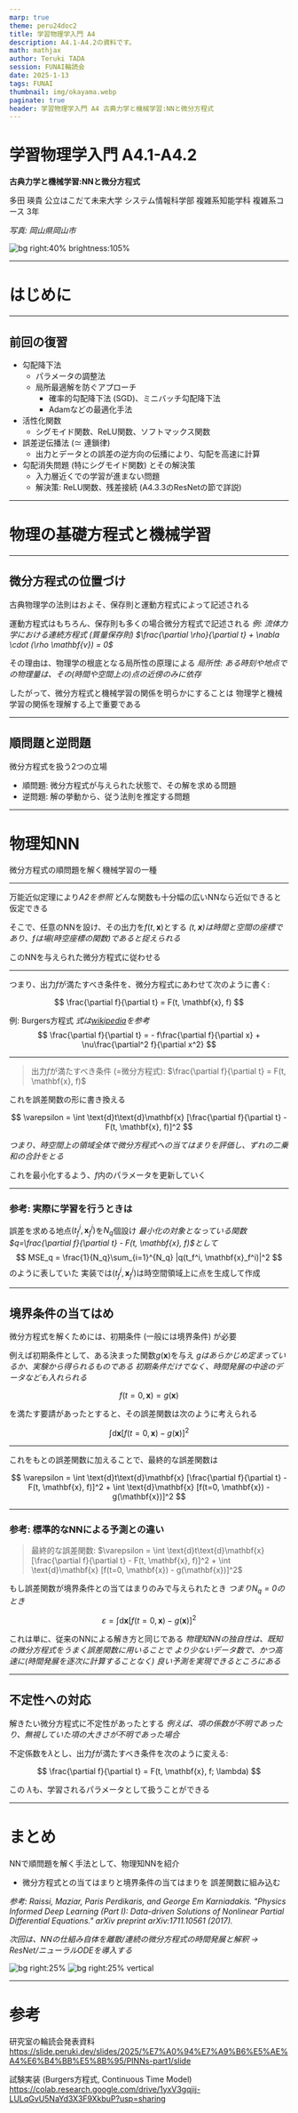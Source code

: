 ```yaml
---
marp: true
theme: peru24doc2
title: 学習物理学入門 A4
description: A4.1-A4.2の資料です。
math: mathjax
author: Teruki TADA
session: FUNAI輪読会
date: 2025-1-13
tags: FUNAI
thumbnail: img/okayama.webp
paginate: true
header: 学習物理学入門 A4 古典力学と機械学習:NNと微分方程式
---
```


# 学習物理学入門 A4.1-A4.2
**古典力学と機械学習:NNと微分方程式**

多田 瑛貴
公立はこだて未来大学 システム情報科学部
複雑系知能学科 複雑系コース 3年

*写真: 岡山県岡山市*

![bg right:40% brightness:105%](img/okayama.webp)

---

# はじめに

---

## 前回の復習

- 勾配降下法
  - パラメータの調整法
  - 局所最適解を防ぐアプローチ
    - 確率的勾配降下法 (SGD)、ミニバッチ勾配降下法
    - Adamなどの最適化手法
- 活性化関数
  - シグモイド関数、ReLU関数、ソフトマックス関数
- 誤差逆伝播法 ($\simeq$ 連鎖律)
  - 出力とデータとの誤差の逆方向の伝播により、勾配を高速に計算
- 勾配消失問題 (特にシグモイド関数) とその解決策
  - 入力層近くでの学習が進まない問題
  - 解決策: ReLU関数、残差接続 (A4.3.3のResNetの節で詳説)

---

# 物理の基礎方程式と機械学習

---

## 微分方程式の位置づけ

古典物理学の法則はおよそ、保存則と運動方程式によって記述される

運動方程式はもちろん、保存則も多くの場合微分方程式で記述される
*例: 流体力学における連続方程式 (質量保存則) $\frac{\partial \rho}{\partial t} + \nabla \cdot (\rho \mathbf{v}) = 0$*

その理由は、物理学の根底となる局所性の原理による
*局所性: ある時刻や地点での物理量は、その(時間や空間上の)点の近傍のみに依存*

したがって、微分方程式と機械学習の関係を明らかにすることは
物理学と機械学習の関係を理解する上で重要である

---

## 順問題と逆問題

微分方程式を扱う2つの立場

- 順問題: 微分方程式が与えられた状態で、その解を求める問題
- 逆問題: 解の挙動から、従う法則を推定する問題

---

# 物理知NN

微分方程式の順問題を解く機械学習の一種

---

万能近似定理により*A2を参照*
どんな関数も十分幅の広いNNなら近似できると仮定できる

そこで、任意のNNを設け、その出力を$f(t,\mathbf{x})$とする
*$(t,\mathbf{x} )$は時間と空間の座標であり、$f$は場(時空座標の関数)であると捉えられる*

このNNを与えられた微分方程式に従わせる

---

つまり、出力$f$が満たすべき条件を、微分方程式にあわせて次のように書く:

$$ \frac{\partial f}{\partial t} = F(t, \mathbf{x}, f)  $$

例: Burgers方程式 *式は[wikipedia](https://ja.wikipedia.org/wiki/%E3%83%90%E3%83%BC%E3%82%AC%E3%83%BC%E3%82%B9%E6%96%B9%E7%A8%8B%E5%BC%8F)を参考*
$$ \frac{\partial f}{\partial t} = - f\frac{\partial f}{\partial x} + \nu\frac{\partial^2 f}{\partial x^2} $$

---

<!-- _class: smartblockquote -->

> 出力$f$が満たすべき条件 (=微分方程式):  $\frac{\partial f}{\partial t} = F(t, \mathbf{x}, f)$

これを誤差関数の形に書き換える

$$ \varepsilon = \int \text{d}t\text{d}\mathbf{x} [\frac{\partial f}{\partial t} - F(t, \mathbf{x}, f)]^2 $$

*つまり、時空間上の領域全体で微分方程式への当てはまりを評価し、ずれの二乗和の合計をとる*

これを最小化するよう、$f$内のパラメータを更新していく

---

### 参考: 実際に学習を行うときは

誤差を求める地点$(t_f^i, \mathbf{x}_f^i)$を$N_q$個設け
*最小化の対象となっている関数 $q=\frac{\partial f}{\partial t} - F(t, \mathbf{x}, f)$として*
$$ MSE_q = \frac{1}{N_q}\sum_{i=1}^{N_q} |q(t_f^i, \mathbf{x}_f^i)|^2 $$
のように表していた
実装では$(t_f^i, \mathbf{x}_f^i)$は時空間領域上に点を生成して作成


---

## 境界条件の当てはめ

微分方程式を解くためには、初期条件 (一般には境界条件) が必要

例えば初期条件として、ある決まった関数$g(\mathbf{x})$を与え
*$g$はあらかじめ定まっているか、実験から得られるものである*
*初期条件だけでなく、時間発展の中途のデータなども入れられる*

$$ f(t=0, \mathbf{x}) = g(\mathbf{x}) $$

を満たす要請があったとすると、その誤差関数は次のように考えられる

$$ \int \text{d}\mathbf{x} [f(t=0, \mathbf{x}) - g(\mathbf{x})]^2 $$

---

これをもとの誤差関数に加えることで、最終的な誤差関数は

$$ \varepsilon = \int \text{d}t\text{d}\mathbf{x} [\frac{\partial f}{\partial t} - F(t, \mathbf{x}, f)]^2 + \int \text{d}\mathbf{x} [f(t=0, \mathbf{x}) - g(\mathbf{x})]^2 $$


---


### 参考: 標準的なNNによる予測との違い


<!-- _class: smartblockquote -->

> 最終的な誤差関数: $\varepsilon = \int \text{d}t\text{d}\mathbf{x} [\frac{\partial f}{\partial t} - F(t, \mathbf{x}, f)]^2 + \int \text{d}\mathbf{x} [f(t=0, \mathbf{x}) - g(\mathbf{x})]^2$


もし誤差関数が境界条件との当てはまりのみで与えられたとき *つまり$N_q=0$のとき*

$$ \varepsilon = \int \text{d}\mathbf{x} [f(t=0, \mathbf{x}) - g(\mathbf{x})]^2 $$

これは単に、従来のNNによる解き方と同じである
*物理知NNの独自性は、既知の微分方程式をうまく誤差関数に用いることで
より少ないデータ数で、かつ高速に(時間発展を逐次に計算することなく)
良い予測を実現できるところにある*

---

## 不定性への対応

解きたい微分方程式に不定性があったとする
*例えば、項の係数が不明であったり、無視していた項の大きさが不明であった場合*

不定係数を$\lambda$とし、出力$f$が満たすべき条件を次のように変える:

$$ \frac{\partial f}{\partial t} = F(t, \mathbf{x}, f; \lambda)  $$

この $\lambda$も、学習されるパラメータとして扱うことができる

---

# まとめ

NNで順問題を解く手法として、物理知NNを紹介

- 微分方程式との当てはまりと境界条件の当てはまりを
  誤差関数に組み込む

*参考: Raissi, Maziar, Paris Perdikaris, and George Em Karniadakis. "Physics
Informed Deep Learning (Part I): Data-driven Solutions of Nonlinear
Partial Differential Equations." arXiv preprint arXiv:1711.10561
(2017).*

*次回は、NNの仕組み自体を離散/連続の微分方程式の時間発展と解釈*
*→ ResNet/ニューラルODEを導入する*

![bg right:25%](img/dog2.webp)
![bg right:25% vertical](img/dog.webp)

---

# 参考

研究室の輪読会発表資料
https://slide.peruki.dev/slides/2025/%E7%A0%94%E7%A9%B6%E5%AE%A4%E6%B4%BB%E5%8B%95/PINNs-part1/slide

試験実装 (Burgers方程式, Continuous Time Model)
https://colab.research.google.com/drive/1yxV3gqjij-LULqGvU5NaYd3X3F9XkbuP?usp=sharing